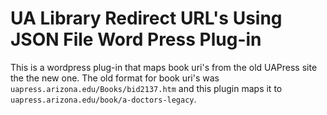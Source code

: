 # UA Library Redirect URL's Using JSON File Word Press Plug-in


This is a wordpress plug-in that maps book uri's from the old UAPress site the the new one. The old format for book uri's was `uapress.arizona.edu/Books/bid2137.htm` and this plugin maps it to `uapress.arizona.edu/book/a-doctors-legacy`. 


